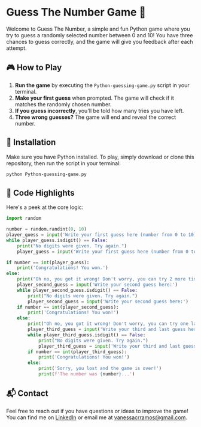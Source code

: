 # Guess The Number Game 🎲
Welcome to Guess The Number, a simple and fun Python game where you try to guess a randomly selected number between 0 and 10! You have three chances to guess correctly, and the game will give you feedback after each attempt.

## 🎮 How to Play

1. **Run the game** by executing the `Python-guessing-game.py` script in your terminal.
2. **Make your first guess** when prompted. The game will check if it matches the randomly chosen number.
3. **If you guess incorrectly**, you'll be told how many tries you have left. 
4. **Three wrong guesses?** The game will end and reveal the correct number.

## 🔧 Installation

Make sure you have Python installed. To play, simply download or clone this repository, then run the script in your terminal:

```bash
python Python-guessing-game.py
```
## 📝 Code Highlights

Here's a peek at the core logic:

```python
import random

number = random.randint(0, 10)
player_guess = input('Write your first guess here (number from 0 to 10):')
while player_guess.isdigit() == False:
    print("No digits were given. Try again.")
    player_guess = input('Write your first guess here (number from 0 to 10):')

if number == int(player_guess):
    print('Congratulations! You won.')
else:
    print("Oh no, you got it wrong! Don't worry, you can try 2 more times.")
    player_second_guess = input('Write your second guess here:')
    while player_second_guess.isdigit() == False:
        print("No digits were given. Try again.")
        player_second_guess = input('Write your second guess here:')
    if number == int(player_second_guess):
        print('Congratulations! You won!')
    else:
        print("Oh no, you got it wrong! Don't worry, you can try one last time.")
        player_third_guess = input('Write your third and last guess here:')
        while player_third_guess.isdigit() == False:
            print("No digits were given. Try again.")
            player_third_guess = input('Write your third and last guess here:')
        if number == int(player_third_guess):
            print('Congratulations! You won!')
        else:
            print('Sorry, you lost and the game is over!')
            print(f'The number was {number}...')
```
## 📬 Contact
Feel free to reach out if you have questions or ideas to improve the game! You can find me on [LinkedIn](https://www.linkedin.com/in/vanessacunharamos/) or email me at vanessacrramos@gmail.com.
